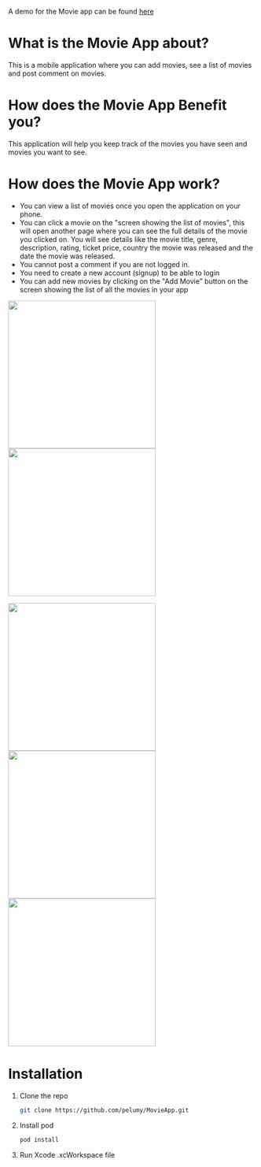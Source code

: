 A demo for the Movie app can be found [here](https://drive.google.com/file/d/1MXqft_TN_p-S1-mWg4G9NODClP4vOGky/view?usp=sharing)

# What is the Movie App about?
This is a mobile application where you can add movies, see a list of movies and post comment on movies.

# How does the Movie App Benefit you?
This application will help you keep track of the movies you have seen and movies you want to see.

# How does the Movie App work?
- You can view a list of movies once you open the application on your phone.
- You can click a movie on the "screen showing the list of movies", this will open another page where you can see the full details of the movie you clicked on. You will see details like the movie title, genre, description, rating, ticket price, country the movie was released and the date the movie was released.
- You cannot post a comment if you are not logged in.
- You need to create a new account (signup) to be able to login
- You can add new movies by clicking on the "Add Movie" button on the screen showing the list of all the movies in your app

<p float = "left">
<img src="https://drive.google.com/uc?export=view&id=1veuPMY7PSTBgqPR7W394U5o42jkuv1Le" width = "300" >
<img src="https://drive.google.com/uc?export=view&id=1wAifRTb96q_UPl3DnMcVRtC6zRZqewMS" width = "300" >
</p>
<p float = "left">
<img src="https://drive.google.com/uc?export=view&id=1kj1zgfWieEdzqhCTxLoMWzS4qdTlxYiB" width = "300" >
<img src="https://drive.google.com/uc?export=view&id=1lwr8WNi6veP8TmnNQWw0NjPSbYeGvlV9" width = "300" >
<img src="https://drive.google.com/uc?export=view&id=1sztjwyrLyyXCU0ub-bW7GdK-F20ukZsi" width = "300" >
</p>



# Installation

1. Clone the repo
   ```sh
   git clone https://github.com/pelumy/MovieApp.git
   ```
2. Install pod
   ```sh
   pod install
   ```
3. Run Xcode .xcWorkspace file
   

